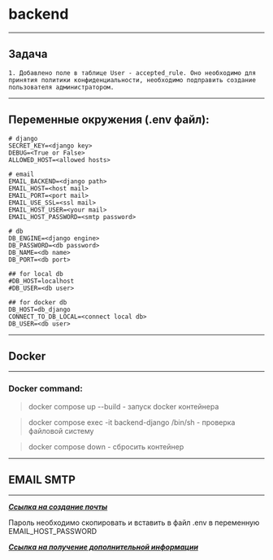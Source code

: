 # backend
---

## Задача
```text
1. Добавлено поле в таблице User - accepted_rule. Оно необходимо для принятия политики конфиденциальности, необходимо подправить создание пользователя администратором.
```
---
## Переменные окружения (.env файл):
```env
# django
SECRET_KEY=<django key>
DEBUG=<True or False>
ALLOWED_HOST=<allowed hosts>

# email
EMAIL_BACKEND=<django path>
EMAIL_HOST=<host mail>
EMAIL_PORT=<port mail>
EMAIL_USE_SSL=<ssl mail>
EMAIL_HOST_USER=<your mail>
EMAIL_HOST_PASSWORD=<smtp password>

# db
DB_ENGINE=<django engine>
DB_PASSWORD=<db password>
DB_NAME=<db name>
DB_PORT=<db port>

## for local db
#DB_HOST=localhost
#DB_USER=<db user>

## for docker db
DB_HOST=db_django
CONNECT_TO_DB_LOCAL=<connect local db>
DB_USER=<db user>
```
---

## Docker

---
### Docker command:
> docker compose up --build - запуск docker контейнера

> docker compose exec -it backend-django /bin/sh - проверка файловой систему

> docker compose down - сбросить контейнер
---
## EMAIL SMTP

---

***[Ссылка на создание почты](https://help.mail.ru/mail/mailer/2fa/)***

Пароль необходимо скопировать и вставить в файл .env в переменную EMAIL_HOST_PASSWORD

***[Ссылка на получение дополнительной информации](https://help.mail.ru/mail/mailer/popsmtp/)***
